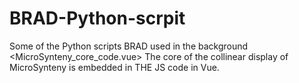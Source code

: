 # BRAD-Python-scrpit
Some of the Python scripts BRAD used in the background
<MicroSynteny_core_code.vue> The core of the collinear display of MicroSynteny is embedded in THE JS code in Vue.
